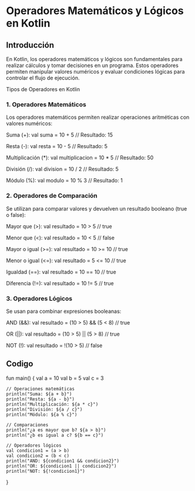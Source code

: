 # Operadores Matemáticos y Lógicos en Kotlin

## Introducción

En Kotlin, los operadores matemáticos y lógicos son fundamentales para realizar cálculos y tomar decisiones en un programa. Estos operadores permiten manipular valores numéricos y evaluar condiciones lógicas para controlar el flujo de ejecución.

Tipos de Operadores en Kotlin


### 1. Operadores Matemáticos

Los operadores matemáticos permiten realizar operaciones aritméticas con valores numéricos:

Suma (+): val suma = 10 + 5 // Resultado: 15

Resta (-): val resta = 10 - 5 // Resultado: 5

Multiplicación (*): val multiplicacion = 10 * 5 // Resultado: 50

División (/): val division = 10 / 2 // Resultado: 5

Módulo (%): val modulo = 10 % 3 // Resultado: 1


### 2. Operadores de Comparación

Se utilizan para comparar valores y devuelven un resultado booleano (true o false):

Mayor que (>): val resultado = 10 > 5 // true

Menor que (<): val resultado = 10 < 5 // false

Mayor o igual (>=): val resultado = 10 >= 10 // true

Menor o igual (<=): val resultado = 5 <= 10 // true

Igualdad (==): val resultado = 10 == 10 // true

Diferencia (!=): val resultado = 10 != 5 // true


### 3. Operadores Lógicos

Se usan para combinar expresiones booleanas:

AND (&&): val resultado = (10 > 5) && (5 < 8) // true

OR (||): val resultado = (10 > 5) || (5 > 8) // true

NOT (!): val resultado = !(10 > 5) // false


## Codigo 
fun main() {
    val a = 10
    val b = 5
    val c = 3
    
    // Operaciones matemáticas
    println("Suma: ${a + b}")
    println("Resta: ${a - b}")
    println("Multiplicación: ${a * c}")
    println("División: ${a / c}")
    println("Módulo: ${a % c}")
    
    // Comparaciones
    println("¿a es mayor que b? ${a > b}")
    println("¿b es igual a c? ${b == c}")
    
    // Operadores lógicos
    val condicion1 = (a > b)
    val condicion2 = (b < c)
    println("AND: ${condicion1 && condicion2}")
    println("OR: ${condicion1 || condicion2}")
    println("NOT: ${!condicion1}")
}

